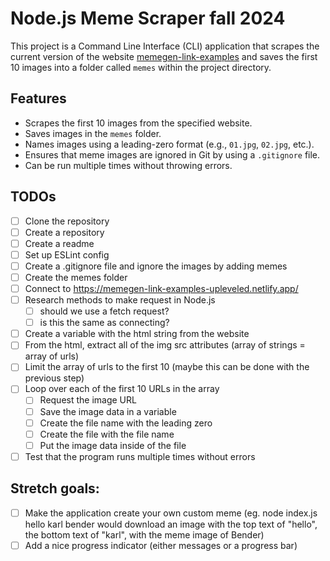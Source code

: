 # Node.js Meme Scraper fall 2024

This project is a Command Line Interface (CLI) application that scrapes the current version of the website [memegen-link-examples](https://memegen-link-examples-upleveled.netlify.app/) and saves the first 10 images into a folder called `memes` within the project directory.

## Features

- Scrapes the first 10 images from the specified website.
- Saves images in the `memes` folder.
- Names images using a leading-zero format (e.g., `01.jpg`, `02.jpg`, etc.).
- Ensures that meme images are ignored in Git by using a `.gitignore` file.
- Can be run multiple times without throwing errors.


## TODOs

- [ ] Clone the repository
- [ ] Create a repository
- [ ] Create a readme
- [ ] Set up ESLint config
- [ ] Create a .gitignore file and ignore the images by adding memes
- [ ] Create the memes folder
- [ ] Connect to https://memegen-link-examples-upleveled.netlify.app/
- [ ] Research methods to make request in Node.js
  - [ ] should we use a fetch request?
  - [ ] is this the same as connecting?
- [ ] Create a variable with the html string from the website
- [ ] From the html, extract all of the img src attributes (array of strings = array of urls)
- [ ] Limit the array of urls to the first 10 (maybe this can be done with the previous step)
- [ ] Loop over each of the first 10 URLs in the array
  - [ ] Request the image URL
  - [ ] Save the image data in a variable
  - [ ] Create the file name with the leading zero
  - [ ] Create the file with the file name
  - [ ] Put the image data inside of the file
- [ ] Test that the program runs multiple times without errors
      
## Stretch goals:

- [ ] Make the application create your own custom meme (eg. node index.js hello karl bender would download an image with the top text of "hello", the bottom text of "karl", with the meme image of Bender)
- [ ] Add a nice progress indicator (either messages or a progress bar)
